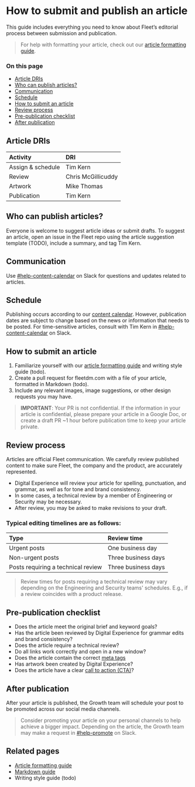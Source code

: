 # How to submit and publish an article

This guide includes everything you need to know about Fleet’s editorial process between submission and publication.

> For help with formatting your article, check out our [article formatting guide](./article-formatting-guide).

### On this page

- [Article DRIs](#article-dr-is)
- [Who can publish articles?](#who-can-publish-articles)
- [Communication](#communication)
- [Schedule](#schedule)
- [How to submit an article](#how-to-submit-an-article)
- [Review process](#review-process)
- [Pre-publication checklist](#pre-publication-checklist)
- [After publication](#after-publication)

## Article DRIs

| Activity | DRI |
|:---------|:----|
| Assign & schedule | Tim Kern |
| Review | Chris McGillicuddy |
| Artwork | Mike Thomas |
| Publication | Tim Kern |

## Who can publish articles?

Everyone is welcome to suggest article ideas or submit drafts. To suggest an article, open an issue in the Fleet repo using the article suggestion template (TODO), include a summary, and tag Tim Kern.

## Communication

Use [#help-content-calendar](https://fleetdm.slack.com/archives/C03PH3BBVSM) on Slack for questions and updates related to articles.

## Schedule

Publishing occurs according to our [content calendar](https://docs.google.com/spreadsheets/d/1IzpoIfTc7cqc9g8w20fQfap3GFcrqgOaiPrpCkowcvA/edit?usp=sharing). However, publication dates are subject to change based on the news or information that needs to be posted. For time-sensitive articles, consult with Tim Kern in [#help-content-calendar](https://fleetdm.slack.com/archives/C03PH3BBVSM) on Slack.

## How to submit an article

1. Familiarize yourself with our [article formatting guide](./article-formatting-guide) and writing style guide (todo).
2. Create a pull request for fleetdm.com with a file of your article, formatted in Markdown (todo).
3. Include any relevant images, image suggestions, or other design requests you may have.

> **IMPORTANT**: Your PR is not confidential. If the information in your article is confidential, please prepare your article in a Google Doc, or create a draft PR ~1 hour before publication time to keep your article private.

## Review process

Articles are official Fleet communication. We carefully review published content to make sure Fleet, the company and the product, are accurately represented.

- Digital Experience will review your article for spelling, punctuation, and grammar, as well as for tone and brand consistency. 
- In some cases, a technical review by a member of Engineering or Security may be necessary. 
- After review, you may be asked to make revisions to your draft.

### Typical editing timelines are as follows:

| Type | Review time |
|:-----|:------------|
| Urgent posts |One business day |
| Non-urgent posts | Three business days | 
| Posts requiring a technical review | Three business days |

> Review times for posts requiring a technical review may vary depending on the Engineering and Security teams' schedules. E.g., if a review coincides with a product release.

## Pre-publication checklist

- Does the article meet the original brief and keyword goals?
- Has the article been reviewed by Digital Experience for grammar edits and brand consistency?
- Does the article require a technical review?
- Do all links work correctly and open in a new window?
- Does the article contain the correct [meta tags](./article-formatting-guide.md#meta-tags)
- Has artwork been created by Digital Experience?
- Does the article have a clear [call to action (CTA)](./article-formatting-guide.md#customizable-cta)?

## After publication

After your article is published, the Growth team will schedule your post to be promoted across our social media channels.

> Consider promoting your article on your personal channels to help achieve a bigger impact. Depending on the article, the Growth team may make a request in [#help-promote](https://fleetdm.slack.com/archives/C026W5TC10V) on Slack.

## Related pages
- [Article formatting guide](./article-formatting-guide)
- [Markdown guide](./markdown-guide)
- Writing style guide (todo)

<meta name="maintainedBy" value="timmy-k">
<meta name="title" value="How to submit and publish an article">
